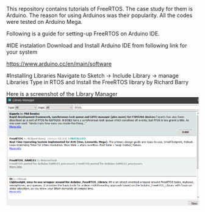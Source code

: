 This repository contains tutorials of FreeRTOS. The case study for them is Arduino. The reason for using Arduinos was their popularity. All the codes were tested on Arduino Mega.

Following is a guide for setting-up FreeRTOS on Arduino IDE.

#IDE instalation
Download and Install Arduino IDE from following link for your system

https://www.arduino.cc/en/main/software

#Installing Libraries
Navigate to Sketch -> Include Library -> manage Libraries
Type in RTOS and Install the FreeRTOS library by Richard Barry

Here is a screenshot of the Library Manager 
![FreeRTOS_lib](image/FreeRTOS_lib.png)
